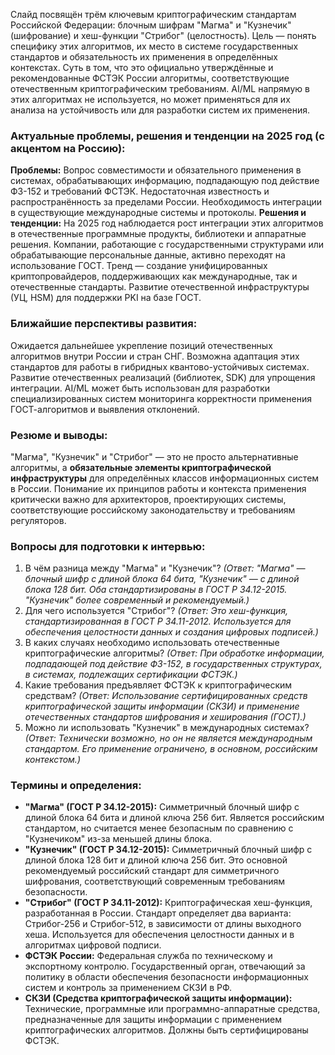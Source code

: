 Слайд посвящён трём ключевым криптографическим стандартам Российской Федерации: блочным шифрам "Магма" и "Кузнечик" (шифрование) и хеш-функции "Стрибог" (целостность). Цель — понять специфику этих алгоритмов, их место в системе государственных стандартов и обязательность их применения в определённых контекстах. Суть в том, что это официально утверждённые и рекомендованные ФСТЭК России алгоритмы, соответствующие отечественным криптографическим требованиям. AI/ML напрямую в этих алгоритмах не используется, но может применяться для их анализа на устойчивость или для разработки систем их применения.

### **Актуальные проблемы, решения и тенденции на 2025 год (с акцентом на Россию):**
**Проблемы:** Вопрос совместимости и обязательного применения в системах, обрабатывающих информацию, подпадающую под действие ФЗ-152 и требований ФСТЭК. Недостаточная известность и распространённость за пределами России. Необходимость интеграции в существующие международные системы и протоколы.
**Решения и тенденции:** На 2025 год наблюдается рост интеграции этих алгоритмов в отечественные программные продукты, библиотеки и аппаратные решения. Компании, работающие с государственными структурами или обрабатывающие персональные данные, активно переходят на использование ГОСТ. Тренд — создание унифицированных криптопровайдеров, поддерживающих как международные, так и отечественные стандарты. Развитие отечественной инфраструктуры (УЦ, HSM) для поддержки PKI на базе ГОСТ.

### **Ближайшие перспективы развития:**
Ожидается дальнейшее укрепление позиций отечественных алгоритмов внутри России и стран СНГ. Возможна адаптация этих стандартов для работы в гибридных квантово-устойчивых системах. Развитие отечественных реализаций (библиотек, SDK) для упрощения интеграции. AI/ML может быть использован для разработки специализированных систем мониторинга корректности применения ГОСТ-алгоритмов и выявления отклонений.

### **Резюме и выводы:**
"Магма", "Кузнечик" и "Стрибог" — это не просто альтернативные алгоритмы, а **обязательные элементы криптографической инфраструктуры** для определённых классов информационных систем в России. Понимание их принципов работы и контекста применения критически важно для архитекторов, проектирующих системы, соответствующие российскому законодательству и требованиям регуляторов.

### **Вопросы для подготовки к интервью:**
1.  В чём разница между "Магма" и "Кузнечик"? *(Ответ: "Магма" — блочный шифр с длиной блока 64 бита, "Кузнечик" — с длиной блока 128 бит. Оба стандартизированы в ГОСТ Р 34.12-2015. "Кузнечик" более современный и рекомендуемый.)*
2.  Для чего используется "Стрибог"? *(Ответ: Это хеш-функция, стандартизированная в ГОСТ Р 34.11-2012. Используется для обеспечения целостности данных и создания цифровых подписей.)*
3.  В каких случаях необходимо использовать отечественные криптографические алгоритмы? *(Ответ: При обработке информации, подпадающей под действие ФЗ-152, в государственных структурах, в системах, подлежащих сертификации ФСТЭК.)*
4.  Какие требования предъявляет ФСТЭК к криптографическим средствам? *(Ответ: Использование сертифицированных средств криптографической защиты информации (СКЗИ) и применение отечественных стандартов шифрования и хеширования (ГОСТ).)*
5.  Можно ли использовать "Кузнечик" в международных системах? *(Ответ: Технически возможно, но он не является международным стандартом. Его применение ограничено, в основном, российским контекстом.)*

### **Термины и определения:**
*   **"Магма" (ГОСТ Р 34.12-2015):** Симметричный блочный шифр с длиной блока 64 бита и длиной ключа 256 бит. Является российским стандартом, но считается менее безопасным по сравнению с "Кузнечиком" из-за меньшей длины блока.
*   **"Кузнечик" (ГОСТ Р 34.12-2015):** Симметричный блочный шифр с длиной блока 128 бит и длиной ключа 256 бит. Это основной рекомендуемый российский стандарт для симметричного шифрования, соответствующий современным требованиям безопасности.
*   **"Стрибог" (ГОСТ Р 34.11-2012):** Криптографическая хеш-функция, разработанная в России. Стандарт определяет два варианта: Стрибог-256 и Стрибог-512, в зависимости от длины выходного хеша. Используется для обеспечения целостности данных и в алгоритмах цифровой подписи.
*   **ФСТЭК России:** Федеральная служба по техническому и экспортному контролю. Государственный орган, отвечающий за политику в области обеспечения безопасности информационных систем и контроль за применением СКЗИ в РФ.
*   **СКЗИ (Средства криптографической защиты информации):** Технические, программные или программно-аппаратные средства, предназначенные для защиты информации с применением криптографических алгоритмов. Должны быть сертифицированы ФСТЭК.